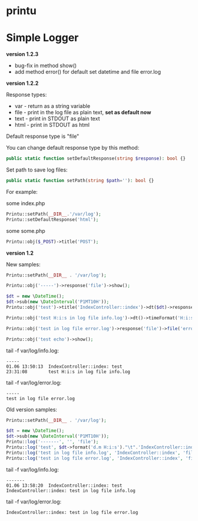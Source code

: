 # printu
# Simple Logger

**version 1.2.3**

* bug-fix in method show()
* add method error() for default set datetime and file error.log

**version 1.2.2**

Response types:
* var - return as a string variable
* file - print in the log file as plain text, **set as default now**
* text - print in STDOUT as plain text
* html - print in STDOUT as html

Default response type is "file"

You can change default response type by this method:

```php
public static function setDefaultResponse(string $response): bool {}
```

Set path to save log files:

```php
public static function setPath(string $path=''): bool {}
```

For example:

some index.php 
```php
Printu::setPath(__DIR__.'/var/log');
Printu::setDefaultResponse('html');
```

some some.php
```php
Printu::obj($_POST)->title('POST');
```

**version 1.2**

New samples:
```php
Printu::setPath(__DIR__ . '/var/log');

Printu::obj('-----')->response('file')->show();

$dt = new \DateTime();
$dt->sub(new \DateInterval('P1MT10H'));
Printu::obj('test')->title('IndexController::index')->dt($dt)->response('file')->show();

Printu::obj('test H:i:s in log file info.log')->dt()->timeFormat('H:i:s')->response('file')->show();

Printu::obj('test in log file error.log')->response('file')->file('error')->show();

Printu::obj('test echo')->show();
```

tail -f var/log/info.log:
```log
-----
01.06 13:50:13  IndexController::index: test
23:31:08        test H:i:s in log file info.log
```
tail -f var/log/error.log:
```log
-----
test in log file error.log
```

Old version samples:
```php
Printu::setPath(__DIR__ . '/var/log');

$dt = new \DateTime();
$dt->sub(new \DateInterval('P1MT10H'));
Printu::log('-------', '', 'file');
Printu::log('test', $dt->format('d.m H:i:s')."\t".'IndexController::index', 'file');
Printu::log('test in log file info.log', 'IndexController::index', 'file');
Printu::log('test in log file error.log', 'IndexController::index', 'file', 'error.log');
```
tail -f var/log/info.log:
```log
-------
01.06 13:58:20  IndexController::index: test
IndexController::index: test in log file info.log
```
tail -f var/log/error.log:
```log
IndexController::index: test in log file error.log
```
